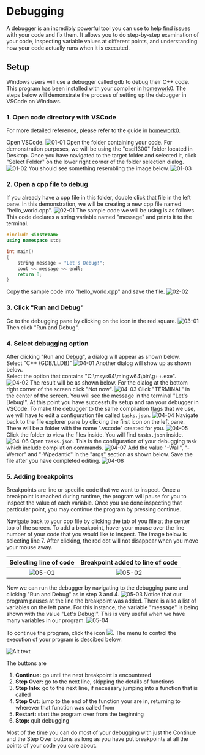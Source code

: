# Debugging

A debugger is an incredibly powerful tool you can use to help find issues with your code and fix them. It allows you to do step-by-step examination of your code, inspecting variable values at different points, and understanding how your code actually runs when it is executed.

## Setup

Windows users will use a debugger called gdb to debug their C++ code. This program has been installed with your compiler in [homework0](../homework/homework0/homework0.md).
The steps below will demonstrate the process of setting up the debugger in VSCode on Windows.

### 1. Open code directory with VSCode
For more detailed reference, please refer to the guide in [homework0](../homework/homework0/homework0.md).

Open VSCode.
![01-01](windows_images/01-01.png)
Open the folder containing your code. For demonstration purposes, we will be using the "csci1300" folder located in Desktop. Once you have navigated to the target folder and selected it, click "Select Folder" on the lower right corner of the folder selection dialog.
![01-02](windows_images/01-02.png)
You should see something resembling the image below.
![01-03](windows_images/01-03.png)

### 2. Open a cpp file to debug
If you already have a cpp file in this folder, double click that file in the left pane. In this demonstration, we will be creating a new cpp file named "hello_world.cpp".
![02-01](windows_images/02-01.png)
The sample code we will be using is as follows. This code declares a string variable named "message" and prints it to the terminal.
```cpp
#include <iostream>
using namespace std;

int main()
{
    string message = "Let's Debug!";
    cout << message << endl;
    return 0;
}
```
Copy the sample code into "hello_world.cpp" and save the file.
![02-02](windows_images/02-02.png)

### 3. Click "Run and Debug"
Go to the debugging pane by clicking on the icon in the red square.
![03-01](windows_images/03-01-1.png)
Then click "Run and Debug".

### 4. Select debugging option
After clicking "Run and Debug", a dialog will appear as shown below.  
Select "C++ (GDB/LLDB)"
![04-01](windows_images/04-01.png)
Another dialog will show up as shown below.  
Select the option that contains "C:\msys64\mingw64\bin\g++.exe".
![04-02](windows_images/04-02.png)
The result will be as shown below. For the dialog at the bottom right corner of the screen click "Not now".
![04-03](windows_images/04-03.png)
Click "TERMINAL" in the center of the screen. You will see the message in the terminal "Let's Debug!". At this point you have successfully setup and ran your debugger in VSCode. To make the debugger to the same compilation flags that we use, we will have to edit a configuration file called ```tasks.json```.
![04-04](windows_images/04-04-1.png)
Navigate back to the file explorer pane by clicking the first icon on the left pane. There will be a folder with the name ".vscode" created for you.
![04-05](windows_images/04-05-1.png)
Click the folder to view the files inside. You will find ```tasks.json``` inside.
![04-06](windows_images/04-06.png)
Open ```tasks.json```. This is the configuration of your debugging task which include compilation commands.
![04-07](windows_images/04-07.png)
Add the value "-Wall", "-Werror" and "-Wpedantic" in the "args" section as shown below. Save the file after you have completed editing.
![04-08](windows_images/04-08.png)

### 5. Adding breakpoints
Breakpoints are line or specific code that we want to inspect. Once a breakpoint is reached during runtime, the program will pause for you to inspect the value of each variable. Once you are done inspecting that particular point, you may continue the program by pressing continue.

Navigate back to your cpp file by clicking the tab of you file at the center top of the screen. 
To add a breakpoint, hover your mouse over the line number of your code that you would like to inspect. The image below is selecting line 7. After clicking, the red dot will not disappear when you move your mouse away.  

|Selecting line of code|Breakpoint added to line of code|
|:----:|:----:|
|![05-01](windows_images/05-01.png) | ![05-02](windows_images/05-02.png)|

Now we can run the debugger by navigating to the debugging pane and clicking "Run and Debug" as in step 3 and 4.
![05-03](windows_images/05-03.png)
Notice that our program pauses at the line the breakpoint was added. There is also a list of variables on the left pane. For this instance, the variable "message" is being shown with the value "Let's Debug!". This is very useful when we have many variables in our program.
![05-04](windows_images/05-04.png)

To continue the program, click the icon ![](windows_images/continue_icon.png). The menu to control the execution of your program is descibed below.

![Alt text](images/debug_control.png)

The buttons are

1. <b>Continue:</b> go until the next breakpoint is encountered
2. <b>Step Over:</b> go to the next line, skipping the details of functions
3. <b>Step Into:</b> go to the next line, if necessary jumping into a function that is called
4. <b>Step Out:</b> jump to the end of the function your are in, returning to wherever that function was called from
5. <b>Restart:</b> start the program over from the beginning
6. <b>Stop:</b> quit debugging

Most of the time you can do most of your debugging with just the Continue and the Step Over buttons as long as you have put breakpoints at all the points of your code you care about.

